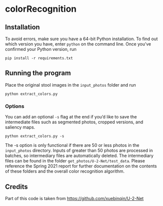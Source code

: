 # colorRecognition

## Installation
To avoid errors, make sure you have a 64-bit Python installation. To find out which version you have, enter `python` on the command line.
Once you’ve confirmed your Python version, run

`pip install -r requirements.txt`

## Running the program
Place the original stool images in the `input_photos` folder and run 

`python extract_colors.py`

### Options
You can add an optional `-s` flag at the end if you’d like to save the intermediate files such as segmented photos, cropped versions, and saliency maps.

`python extract_colors.py -s`

The -s option is only functional if there are 50 or less photos in the `input_photos` directory. Inputs of greater than 50 photos are processed in batches, so intermediary files are automatically deleted.
The intermediary files can be found in the folder `get_photos/U-2-Net/test_data`. Please reference the Spring 2021 report for further documentation on the contents of these folders and the overall color recognition algorithm. 

## Credits
Part of this code is taken from https://github.com/xuebinqin/U-2-Net 
